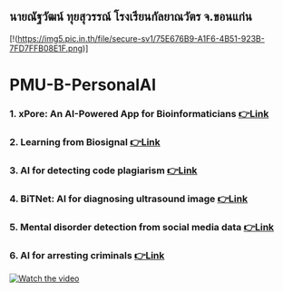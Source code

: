 ## นายณัฐวัฒน์ ทุยสุวรรณ์ โรงเรียนกัลยาณวัตร จ.ขอนแก่น
[!(https://img5.pic.in.th/file/secure-sv1/75E676B9-A1F6-4B51-923B-7FD7FFB08E1F.png)]
# PMU-B-PersonalAI
### 1. xPore: An AI-Powered App for Bioinformaticians [👉Link](https://github.com/Natthawat02T/PMU-B-PersonalAI/blob/main/GMM.ipynb)
### 2. Learning from Biosignal  [👉Link](https://github.com/Natthawat02T/PMU-B-PersonalAI/tree/main/pmub-learning-biosignals-main)
### 3. AI for detecting code plagiarism  [👉Link](https://github.com/Natthawat02T/PMU-B-PersonalAI/blob/main/%E0%B8%B7natthawatPMU_B_CodingAI_CodeCloneDetection_Workshop.ipynb)
### 4. BiTNet: AI for diagnosing ultrasound image  [👉Link]()
### 5. Mental disorder detection from social media data  [👉Link]()
### 6. AI for arresting criminals  [👉Link](https://github.com/Natthawat02T/PMU-B-PersonalAI/blob/main/Train_Yolov8_Object_Detection_on_Custom_Dataset.ipynb)
[![Watch the video](https://img5.pic.in.th/file/secure-sv1/-19a2050190d265603.png)](https://www.youtube.com/watch?v=Ivg7J1hbY5Q)
